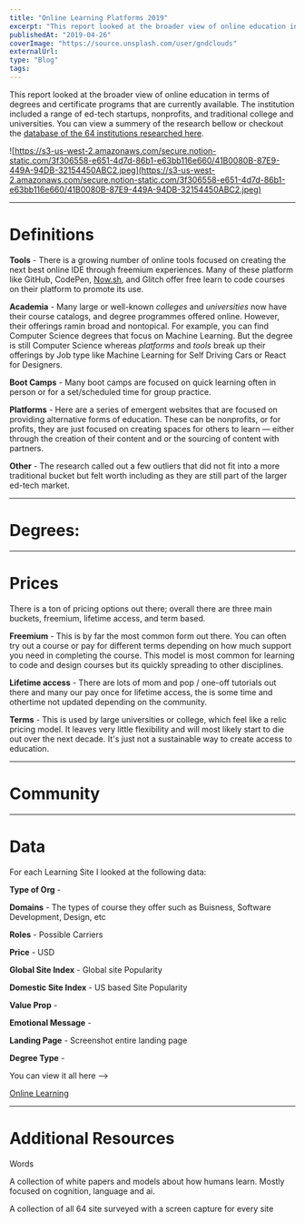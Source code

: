 ```yaml
---
title: "Online Learning Platforms 2019"
excerpt: "This report looked at the broader view of online education in terms of degrees and certificate programs that are currently available."
publishedAt: "2019-04-26"
coverImage: "https://source.unsplash.com/user/gndclouds"
externalUrl:
type: "Blog"
tags:
---
```


This report looked at the broader view of online education in terms of degrees and certificate programs that are currently available. The institution included a range of ed-tech startups, nonprofits, and traditional college and universities. You can view a summery of the research bellow or checkout the [database of the 64 institutions researched here](https://www.notion.so/ab7e10741b5b4a59b4a2d352e8562eeb?v=cbf781769dd8499eab2ebc823acab761).

![https://s3-us-west-2.amazonaws.com/secure.notion-static.com/3f306558-e651-4d7d-86b1-e63bb116e660/41B0080B-87E9-449A-94DB-32154450ABC2.jpeg](https://s3-us-west-2.amazonaws.com/secure.notion-static.com/3f306558-e651-4d7d-86b1-e63bb116e660/41B0080B-87E9-449A-94DB-32154450ABC2.jpeg)

---

# **Definitions**

**Tools** - There is a growing number of online tools focused on creating the next best online IDE through freemium experiences. Many of these platform like GitHub, CodePen, [Now.sh](http://now.sh/), and Glitch offer free learn to code courses on their platform to promote its use.

**Academia** - Many large or well-known _colleges_ and _universities_ now have their course catalogs, and degree programmes offered online. However, their offerings ramin broad and nontopical. For example, you can find Computer Science degrees that focus on Machine Learning. But the degree is still Computer Science whereas _platforms_ and _tools_ break up their offerings by Job type like Machine Learning for Self Driving Cars or React for Designers.

**Boot Camps** - Many boot camps are focused on quick learning often in person or for a set/scheduled time for group practice.

**Platforms** - Here are a series of emergent websites that are focused on providing alternative forms of education. These can be nonprofits, or for profits, they are just focused on creating spaces for others to learn — either through the creation of their content and or the sourcing of content with partners.

**Other** - The research called out a few outliers that did not fit into a more traditional bucket but felt worth including as they are still part of the larger ed-tech market.

---

# **Degrees:**

---

# Prices

There is a ton of pricing options out there; overall there are three main buckets, freemium, lifetime access, and term based.

**Freemium** - This is by far the most common form out there. You can often try out a course or pay for different terms depending on how much support you need in completing the course. This model is most common for learning to code and design courses but its quickly spreading to other disciplines.

**Lifetime access** - There are lots of mom and pop / one-off tutorials out there and many our pay once for lifetime access, the is some time and othertime not updated depending on the community.

**Terms** - This is used by large universities or college, which feel like a relic pricing model. It leaves very little flexibility and will most likely start to die out over the next decade. It's just not a sustainable way to create access to education.

---

# Community

---

# Data

For each Learning Site I looked at the following data:

**Type of Org** -

**Domains** - The types of course they offer such as Buisness, Software Development, Design, etc

**Roles** - Possible Carriers

**Price** - USD

**Global Site Index** - Global site Popularity

**Domestic Site Index** - US based Site Popularity

**Value Prop** -

**Emotional Message** -

**Landing Page** - Screenshot entire landing page

**Degree Type** -

You can view it all here —>

[Online Learning](https://www.notion.so/ab7e10741b5b4a59b4a2d352e8562eeb)

---

# Additional Resources

Words

A collection of white papers and models about how humans learn. Mostly focused on cognition, language and ai.

A collection of all 64 site surveyed with a screen capture for every site
